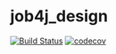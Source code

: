# job4j_design
[![Build Status](https://travis-ci.org/Tatiana-N/job4j_design.svg?branch=master)](https://travis-ci.org/Tatiana-N/job4j_design)
[![codecov](https://codecov.io/gh/Tatiana-N/job4j_design/branch/master/graph/badge.svg)](https://codecov.io/gh/Tatiana-N/job4j_design)